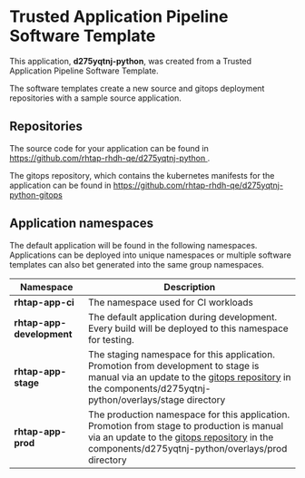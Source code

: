 # Trusted Application Pipeline Software Template

This application, **d275yqtnj-python**, was created from a Trusted Application Pipeline Software Template.

The software templates create a new source and gitops deployment repositories with a sample source application. 

## Repositories

The source code for your application can be found in [https://github.com/rhtap-rhdh-qe/d275yqtnj-python ](https://github.com/rhtap-rhdh-qe/d275yqtnj-python ).
 
The gitops repository, which contains the kubernetes manifests for the application can be found in 
[https://github.com/rhtap-rhdh-qe/d275yqtnj-python-gitops ](https://github.com/rhtap-rhdh-qe/d275yqtnj-python-gitops ) 

## Application namespaces 

The default application will be found in the following namespaces. Applications can be deployed into unique namespaces or multiple software templates can also bet generated into the same group namespaces.  

|  Namespace   |  Description   |  
| -------- | -------- |
| **rhtap-app-ci** | The namespace used for CI workloads |
| **rhtap-app-development** | The default application during development. Every build will be deployed to this namespace for testing. |
| **rhtap-app-stage** | The staging namespace for this application. Promotion from development to stage is manual via an update to the [gitops repository](https://github.com/rhtap-rhdh-qe/d275yqtnj-python-gitops ) in the components/d275yqtnj-python/overlays/stage directory |
| **rhtap-app-prod** | The production namespace for this application. Promotion from stage to production is manual via an update to the [gitops repository](https://github.com/rhtap-rhdh-qe/d275yqtnj-python-gitops ) in the components/d275yqtnj-python/overlays/prod directory |